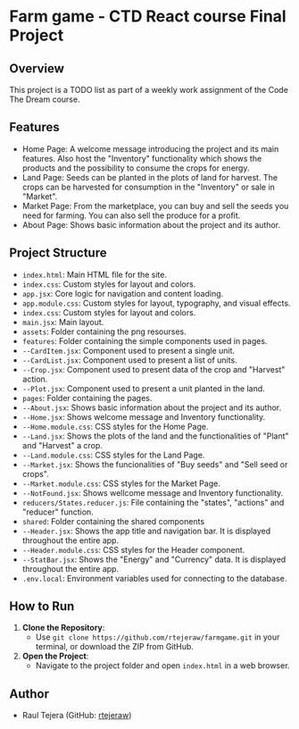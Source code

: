 # Farm game - CTD React course Final Project

## Overview

This project is a TODO list as part of a weekly work assignment of the Code The Dream course.

## Features

-   Home Page: A welcome message introducing the project and its main features. Also host the "Inventory" functionality which shows the products and the possibility to consume the crops for energy.
-   Land Page: Seeds can be planted in the plots of land for harvest. The crops can be harvested for consumption in the "Inventory" or sale in "Market".
-   Market Page: From the marketplace, you can buy and sell the seeds you need for farming. You can also sell the produce for a profit.
-   About Page: Shows basic information about the project and its author.

## Project Structure

-   `index.html`: Main HTML file for the site.
-   `index.css`: Custom styles for layout and colors.
-   `app.jsx`: Core logic for navigation and content loading.
-   `app.module.css`: Custom styles for layout, typography, and visual effects.
-   `index.css`: Custom styles for layout and colors.
-   `main.jsx`: Main layout.
-   `assets`: Folder containing the png resourses.
-   `features`: Folder containing the simple components used in pages.
-   `--CardItem.jsx`: Component used to present a single unit.
-   `--CardList.jsx`: Component used to present a list of units.
-   `--Crop.jsx`: Component used to present data of the crop and "Harvest" action.
-   `--Plot.jsx`: Component used to present a unit planted in the land.
-   `pages`: Folder containing the pages.
-   `--About.jsx`: Shows basic information about the project and its author.
-   `--Home.jsx`: Shows welcome message and Inventory functionality.
-   `--Home.module.css`: CSS styles for the Home Page.
-   `--Land.jsx`: Shows the plots of the land and the functionalities of "Plant" and "Harvest" a crop.
-   `--Land.module.css`: CSS styles for the Land Page.
-   `--Market.jsx`: Shows the funcionalities of "Buy seeds" and "Sell seed or crops".
-   `--Market.module.css`: CSS styles for the Market Page.
-   `--NotFound.jsx`: Shows wellcome message and Inventory functionality.
-   `reducers/States.reducer.js`: File containing the "states", "actions" and "reducer" function.
-   `shared`: Folder containing the shared components
-   `--Header.jsx`: Shows the app title and navigation bar. It is displayed throughout the entire app.
-   `--Header.module.css`: CSS styles for the Header component.
-   `--StatBar.jsx`: Shows the "Energy" and "Currency" data. It is displayed throughout the entire app.
-   `.env.local`: Environment variables used for connecting to the database.

## How to Run

1. **Clone the Repository**:
    - Use `git clone https://github.com/rtejeraw/farmgame.git` in your terminal, or download the ZIP from GitHub.
2. **Open the Project**:
    - Navigate to the project folder and open `index.html` in a web browser.

## Author

-   Raul Tejera (GitHub: [rtejeraw](https://github.com/rtejeraw))
